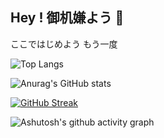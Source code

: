 ## Hey ! 御机嫌よう :wave:

ここではじめよう もう一度

![Top Langs](https://github-readme-stats.vercel.app/api/top-langs/?username=zzyh1145&theme=dark)

![Anurag's GitHub stats](https://github-readme-stats.vercel.app/api?username=zzyh1145&show_icons=true&theme=dark&icon_color=FFFFFF) 

[![GitHub Streak](https://streak-stats.demolab.com?user=zzyh1145&theme=dark&hide_current_streak=true)](https://git.io/streak-stats)

![Ashutosh's github activity graph](https://github-readme-activity-graph.vercel.app/graph?username=zzyh1145&theme=high-contrast)
